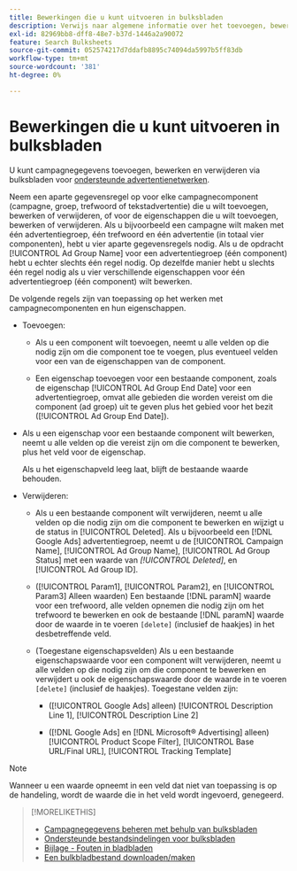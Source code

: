 ```yaml
---
title: Bewerkingen die u kunt uitvoeren in bulksbladen
description: Verwijs naar algemene informatie over het toevoegen, bewerken en verwijderen van campagnegegevens met behulp van bulksbladen.
exl-id: 82969bb8-dff8-48e7-b37d-1446a2a90072
feature: Search Bulksheets
source-git-commit: 052574217d7ddafb8895c74094da5997b5ff83db
workflow-type: tm+mt
source-wordcount: '381'
ht-degree: 0%

---
```


# Bewerkingen die u kunt uitvoeren in bulksbladen

U kunt campagnegegevens toevoegen, bewerken en verwijderen via bulksbladen voor [ondersteunde advertentienetwerken](../bulksheet-about.md#bulksheet-functionality-by-network).

Neem een aparte gegevensregel op voor elke campagnecomponent (campagne, groep, trefwoord of tekstadvertentie) die u wilt toevoegen, bewerken of verwijderen, of voor de eigenschappen die u wilt toevoegen, bewerken of verwijderen. Als u bijvoorbeeld een campagne wilt maken met één advertentiegroep, één trefwoord en één advertentie (in totaal vier componenten), hebt u vier aparte gegevensregels nodig. Als u de opdracht [!UICONTROL Ad Group Name] voor een advertentiegroep (één component) hebt u echter slechts één regel nodig. Op dezelfde manier hebt u slechts één regel nodig als u vier verschillende eigenschappen voor één advertentiegroep (één component) wilt bewerken.

De volgende regels zijn van toepassing op het werken met campagnecomponenten en hun eigenschappen.

* Toevoegen:

   * Als u een component wilt toevoegen, neemt u alle velden op die nodig zijn om die component toe te voegen, plus eventueel velden voor een van de eigenschappen van de component.

   * Een eigenschap toevoegen voor een bestaande component, zoals de eigenschap [!UICONTROL Ad Group End Date] voor een advertentiegroep, omvat alle gebieden die worden vereist om die component (ad groep) uit te geven plus het gebied voor het bezit ([!UICONTROL Ad Group End Date]).

* Als u een eigenschap voor een bestaande component wilt bewerken, neemt u alle velden op die vereist zijn om die component te bewerken, plus het veld voor de eigenschap.

  Als u het eigenschapveld leeg laat, blijft de bestaande waarde behouden.

* Verwijderen:

   * Als u een bestaande component wilt verwijderen, neemt u alle velden op die nodig zijn om die component te bewerken en wijzigt u de status in [!UICONTROL Deleted]. Als u bijvoorbeeld een [!DNL Google Ads] advertentiegroep, neemt u de [!UICONTROL Campaign Name], [!UICONTROL Ad Group Name], [!UICONTROL Ad Group Status] met een waarde van <i>[!UICONTROL Deleted]</i>, en [!UICONTROL Ad Group ID].

   * ([!UICONTROL Param1], [!UICONTROL Param2], en [!UICONTROL Param3] Alleen waarden) Een bestaande [!DNL paramN] waarde voor een trefwoord, alle velden opnemen die nodig zijn om het trefwoord te bewerken en ook de bestaande [!DNL paramN] waarde door de waarde in te voeren `[delete]` (inclusief de haakjes) in het desbetreffende veld.

   * (Toegestane eigenschapsvelden) Als u een bestaande eigenschapswaarde voor een component wilt verwijderen, neemt u alle velden op die nodig zijn om die component te bewerken en verwijdert u ook de eigenschapswaarde door de waarde in te voeren `[delete]` (inclusief de haakjes). Toegestane velden zijn:

      * ([!UICONTROL Google Ads] alleen) [!UICONTROL Description Line 1], [!UICONTROL Description Line 2]

      * ([!DNL Google Ads] en [!DNL Microsoft® Advertising] alleen) [!UICONTROL Product Scope Filter], [!UICONTROL Base URL/Final URL], [!UICONTROL Tracking Template]

>[!NOTE]
>
>Wanneer u een waarde opneemt in een veld dat niet van toepassing is op de handeling, wordt de waarde die in het veld wordt ingevoerd, genegeerd.

>[!MORELIKETHIS]
>
>* [Campagnegegevens beheren met behulp van bulksbladen](../bulksheet-about.md)
>* [Ondersteunde bestandsindelingen voor bulksbladen](bulksheet-file-formats.md)
>* [Bijlage - Fouten in bladbladen](../bulksheet-errors.md)
>* [Een bulkbladbestand downloaden/maken](../bulksheet-download.md)
